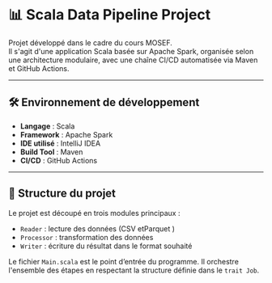 # 📊 Scala Data Pipeline Project

Projet développé dans le cadre du cours MOSEF.  
Il s'agit d'une application Scala basée sur Apache Spark, organisée selon une architecture modulaire, avec une chaîne CI/CD automatisée via Maven et GitHub Actions.

---

## 🛠️ Environnement de développement

- **Langage** : Scala  
- **Framework** : Apache Spark  
- **IDE utilisé** : IntelliJ IDEA  
- **Build Tool** : Maven  
- **CI/CD** : GitHub Actions

---

## 📂 Structure du projet

Le projet est découpé en trois modules principaux :

- `Reader` : lecture des données (CSV etParquet )
- `Processor` : transformation des données 
- `Writer` : écriture du résultat dans le format souhaité

Le fichier `Main.scala` est le point d’entrée du programme. Il orchestre l'ensemble des étapes en respectant la structure définie dans le `trait Job`.


